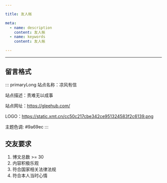 ```yaml
---

title: 友人帐

meta:
  - name: description
    content: 友人帐
  - name: keywords
    content: 友人帐

---
```


---

## 留言格式

::: primaryLong
站点名称：凉风有信

站点描述：责难无以成事

站点网址：https://gleehub.com/

LOGO：https://static.xmt.cn/cc50c217cbe342ce951324583f2c6139.png

主题色调: #9a69ec
:::

## 交友要求

1. 博文总数 >= 30
2. 内容积极乐观
3. 符合国家相关法律法规
4. 符合本人当时心情
